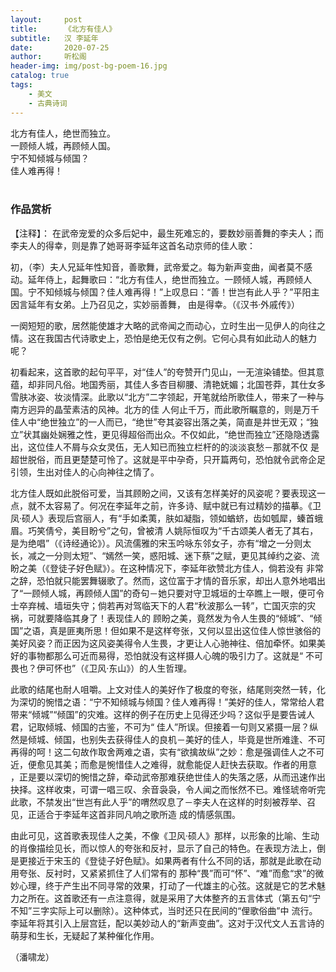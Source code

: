 ```yaml
---
layout:     post
title:      《北方有佳人》
subtitle:   汉 李延年
date:       2020-07-25
author:     听松阁
header-img: img/post-bg-poem-16.jpg
catalog: true
tags:
    - 美文
    - 古典诗词
---
```



北方有佳人，绝世而独立。<br>
一顾倾人城，再顾倾人国。<br>
宁不知倾城与倾国？<br>
佳人难再得！<br>
<br>

### 作品赏析
【注释】：
在武帝宠爱的众多后妃中，最生死难忘的，要数妙丽善舞的李夫人；而李夫人的得幸，则是靠了她哥哥李延年这首名动京师的佳人歌：

初，（李）夫人兄延年性知音，善歌舞，武帝爱之。每为新声变曲，闻者莫不感动。延年侍上，起舞歌曰：“北方有佳人，绝世而独立。一顾倾人城，再顾倾人国。宁不知倾城与倾国？佳人难再得！”上叹息曰：“善！世岂有此人乎？”平阳主因言延年有女弟。上乃召见之，实妙丽善舞，
由是得幸。（《汉书·外戚传》）

一阕短短的歌，居然能使雄才大略的武帝闻之而动心，立时生出一见伊人的向往之情。这在我国古代诗歌史上，恐怕是绝无仅有之例。它何心具有如此动人的魅力呢？

初看起来，这首歌的起句平平，对“佳人”的夸赞开门见山，一无渲染铺垫。但其意蕴，却非同凡俗。地国秀丽，其佳人多杏目柳腰、清艳妩媚；北国苍莽，其仕女多雪肤冰姿、妆淡情深。此歌以“北方”二字领起，开笔就给所歌佳人，带来了一种与南方迥异的晶莹素洁的风神。北方的佳
人何止千万，而此歌所瞩意的，则是万千佳人中“绝世独立”的一人而已，“绝世”夸其姿容出落之美，简直是并世无双；“独立”状其幽处娴雅之性，更见得超俗而出众。不仅如此，“绝世而独立”还隐隐透露出，这位佳人不屑与众女灵伍，无人知已而独立栏杆的的淡淡哀愁－那就不仅
是超世脱俗，而且更楚楚可怜了。这就是平中孕奇，只开篇两句，恐怕就令武帝企足引领，生出对佳人的心向神往之情了。

北方佳人既如此脱俗可爱，当其顾盼之间，又该有怎样美好的风姿呢？要表现这一点，就不太容易了。何况在李延年之前，许多诗、赋中就已有过精妙的描摹。《卫凤·硕人》表现后宫丽人，有“手如柔荑，肤如凝脂，领如蝤蛴，齿如瓠犀，螓首蛾眉。巧笑倩兮，美目盼兮”之句，曾被清
人姚际恒叹为“千古颂美人者无了其右，是为绝唱”（《诗经通论》）。风流儒雅的宋玉吟咏东邻女子，亦有“增之一分则太长，减之一分则太短”、“嫣然一笑，惑阳城、迷下蔡”之赋，更见其绰约之姿、流盼之美（《登徒子好色赋》）。在这种情况下，李延年欲赞北方佳人，倘若没有
非常之辞，恐怕就只能罢舞辍歌了。然而，这位富于才情的音乐家，却出人意外地唱出了“一顾倾人城，再顾倾人国”的奇句－她只要对守卫城垣的士卒瞧上一眼，便可令士卒弃械、墙垣失守；倘若再对驾临天下的人君“秋波那么一转”，亡国灭宗的灾祸，可就要降临其身了！表现佳人的
顾盼之美，竟然发为令人生畏的“倾城”、“倾国”之语，真是匪夷所思！但如果不是这样夸张，又何以显出这位佳人惊世骇俗的美好风姿？而正因为这风姿美得令人生畏，才更让人心驰神往、倍加牵怀。如果美好的事物都那么可近而易得，恐怕就没有这样摄人心魄的吸引力了。这就是“
不可畏也？伊可怀也”（《卫风·东山》）的人生哲理。

此歌的结尾也耐人咀嚼。上文对佳人的美好作了极度的夸张，结尾则突然一转，化为深切的惋惜之语：“宁不知倾城与倾国？佳人难再得！”美好的佳人，常常给人君带来“倾城”“倾国”的灾难。这样的例子在历史上见得还少吗？这似乎是要告诫人君，记取倾城、倾国的古鉴，不可为“
佳人”所误。但接着一句则又紧摄一层？纵然是倾城、倾国，也别失去获得佳人的良机－美好的佳人，毕竟是世所难逢、不可再得的呵！这二句故作取舍两难之语，实有“欲擒故纵”之妙：愈是强调佳人之不可近，便愈见其美；而愈是惋惜佳人之难得，就愈能促人赶快去获取。作者的用意
，正是要以深切的惋惜之辞，牵动武帝那难获绝世佳人的失落之感，从而迅速作出抉择。这样收束，可谓一唱三叹、余音袅袅，令人闻之而怅然不已。难怪琥帝听完此歌，不禁发出“世岂有此人乎”的喟然叹息了－李夫人在这样的时刻被荐举、召见，正适合于李延年这首非同凡响之歌所造
成的情感氛围。

由此可见，这首歌表现佳人之美，不像《卫风·硕人》那样，以形象的比喻、生动的肖像描绘见长，而以惊人的夸张和反衬，显示了自己的特色。在表现方法上，倒是更接近于宋玉的《登徒子好色赋》。如果两者有什么不同的话，那就是此歌在动用夸张、反衬时，又紧紧抓住了人们常有的
那种“畏”而可“怀”、“难”而愈“求”的微妙心理，终于产生出不同寻常的效果，打动了一代雄主的心弦。这就是它的艺术魅力之所在。这首歌还有一点注意得，就是采用了大体整齐的五言体式（第五句“宁不知”三字实际上可以删除）。这种体式，当时还只在民间的“俚歌俗曲”中
流行。李延年将其引入上层宫廷，配以美妙动人的“新声变曲”。这对于汉代文人五言诗的萌芽和生长，无疑起了某种催化作用。

（潘啸龙）
